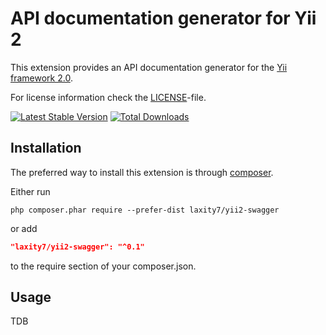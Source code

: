 API documentation generator for Yii 2
=====================================

This extension provides an API documentation generator for the [Yii framework 2.0](http://www.yiiframework.com).

For license information check the [LICENSE](LICENSE.md)-file.

[![Latest Stable Version](https://poser.pugx.org/laxity7/yii2-swagger/v/stable.png)](https://packagist.org/packages/laxity7/yii2-swagger)
[![Total Downloads](https://poser.pugx.org/laxity7/yii2-swagger/downloads.png)](https://packagist.org/packages/laxity7/yii2-swagger)


Installation
------------

The preferred way to install this extension is through [composer](http://getcomposer.org/download/).

Either run

```
php composer.phar require --prefer-dist laxity7/yii2-swagger
```

or add

```json
"laxity7/yii2-swagger": "^0.1"
```

to the require section of your composer.json.

Usage
-----

TDB
